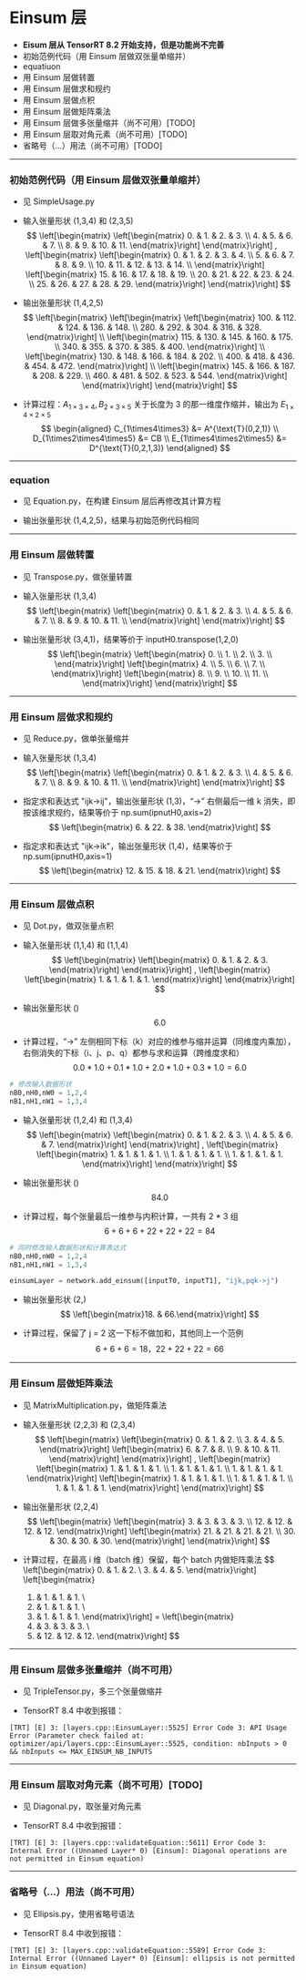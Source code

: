 # Einsum 层
+ **Eisum 层从 TensorRT 8.2 开始支持，但是功能尚不完善**
+ 初始范例代码（用 Einsum 层做双张量单缩并）
+ equatiuon
+ 用 Einsum 层做转置
+ 用 Einsum 层做求和规约
+ 用 Einsum 层做点积
+ 用 Einsum 层做矩阵乘法
+ 用 Einsum 层做多张量缩并（尚不可用）[TODO]
+ 用 Einsum 层取对角元素（尚不可用）[TODO]
+ 省略号（...）用法（尚不可用）[TODO]

---
### 初始范例代码（用 Einsum 层做双张量单缩并）
+ 见 SimpleUsage.py

+ 输入张量形状 (1,3,4) 和 (2,3,5)
$$
\left[\begin{matrix}
    \left[\begin{matrix}
         0. &  1. &  2. &  3. \\
         4. &  5. &  6. &  7. \\
         8. &  9. & 10. & 11.
    \end{matrix}\right]
\end{matrix}\right]
,
\left[\begin{matrix}
    \left[\begin{matrix}
         0. &  1. &  2. &  3. &  4. \\
         5. &  6. &  7. &  8. &  9. \\
        10. & 11. & 12. & 13. & 14. \\
    \end{matrix}\right]
    \left[\begin{matrix}
        15. & 16. & 17. & 18. & 19. \\
        20. & 21. & 22. & 23. & 24. \\
        25. & 26. & 27. & 28. & 29.
    \end{matrix}\right]
\end{matrix}\right]
$$

+ 输出张量形状 (1,4,2,5)
$$
\left[\begin{matrix}
    \left[\begin{matrix}
        \left[\begin{matrix}
         100. & 112. & 124. & 136. & 148. \\
         280. & 292. & 304. & 316. & 328.
        \end{matrix}\right] \\
        \left[\begin{matrix}
         115. & 130. & 145. & 160. & 175. \\
         340. & 355. & 370. & 385. & 400.
        \end{matrix}\right] \\
        \left[\begin{matrix}
         130. & 148. & 166. & 184. & 202. \\
         400. & 418. & 436. & 454. & 472.
        \end{matrix}\right] \\
        \left[\begin{matrix}
         145. & 166. & 187. & 208. & 229. \\
         460. & 481. & 502. & 523. & 544.
        \end{matrix}\right]
    \end{matrix}\right]
\end{matrix}\right]
$$

+ 计算过程：$A_{1\times3\times4}, B_{2\times3\times5}$ 关于长度为 3 的那一维度作缩并，输出为 $E_{1\times4\times2\times5}$
$$
\begin{aligned}
C_{1\times4\times3}         &= A^{\text{T}(0,2,1)} \\
D_{1\times2\times4\times5}  &= CB \\
E_{1\times4\times2\times5}  &= D^{\text{T}(0,2,1,3)}
\end{aligned}
$$

---
### equation
+ 见 Equation.py，在构建 Einsum 层后再修改其计算方程

+ 输出张量形状 (1,4,2,5)，结果与初始范例代码相同

---
### 用 Einsum 层做转置
+ 见 Transpose.py，做张量转置

+ 输入张量形状 (1,3,4)
$$
\left[\begin{matrix}
    \left[\begin{matrix}
      0. &  1. &  2. &  3. \\
      4. &  5. &  6. &  7. \\
      8. &  9. & 10. & 11. \\
    \end{matrix}\right]
\end{matrix}\right]
$$

+ 输出张量形状 (3,4,1)，结果等价于 inputH0.transpose(1,2,0)
$$
\left[\begin{matrix}
    \left[\begin{matrix}
      0. \\  1. \\  2. \\  3. \\
    \end{matrix}\right]
    \left[\begin{matrix}
      4. \\  5. \\  6. \\  7. \\
    \end{matrix}\right]
    \left[\begin{matrix}
      8. \\  9. \\ 10. \\ 11. \\
    \end{matrix}\right]
\end{matrix}\right]
$$

---
### 用 Einsum 层做求和规约
+ 见 Reduce.py，做单张量缩并

+ 输入张量形状 (1,3,4)
$$
\left[\begin{matrix}
    \left[\begin{matrix}
      0. &  1. &  2. &  3. \\
      4. &  5. &  6. &  7. \\
      8. &  9. & 10. & 11. \\
    \end{matrix}\right]
\end{matrix}\right]
$$

+ 指定求和表达式 "ijk->ij"，输出张量形状 (1,3)，“->” 右侧最后一维 k 消失，即按该维求规约，结果等价于 np.sum(ipnutH0,axis=2)
$$
\left[\begin{matrix}
     6. & 22. & 38.
\end{matrix}\right]
$$

+ 指定求和表达式 "ijk->ik"，输出张量形状 (1,4)，结果等价于 np.sum(ipnutH0,axis=1)
$$
\left[\begin{matrix}
    12. & 15. & 18. & 21.
\end{matrix}\right]
$$

---
### 用 Einsum 层做点积
+ 见 Dot.py，做双张量点积

+ 输入张量形状 (1,1,4) 和 (1,1,4)
$$
\left[\begin{matrix}
    \left[\begin{matrix}
        0. &  1. &  2. &  3.
    \end{matrix}\right]
\end{matrix}\right]
,
\left[\begin{matrix}
    \left[\begin{matrix}
        1. &  1. &  1. &  1.
    \end{matrix}\right]
\end{matrix}\right]
$$

+ 输出张量形状 ()
$$
6.0
$$

+ 计算过程，“->” 左侧相同下标（k）对应的维参与缩并运算（同维度内乘加），右侧消失的下标（i、j、p、q）都参与求和运算（跨维度求和）
$$
0.0 * 1.0 + 0.1 * 1.0 + 2.0 * 1.0 + 0.3 * 1.0 = 6.0
$$

```python
# 修改输入数据形状
nB0,nH0,nW0 = 1,2,4
nB1,nH1,nW1 = 1,3,4
```

+ 输入张量形状 (1,2,4) 和 (1,3,4)
$$
\left[\begin{matrix}
    \left[\begin{matrix}
        0. &  1. &  2. &  3. \\
        4. &  5. &  6. &  7.
    \end{matrix}\right]
\end{matrix}\right]
,
\left[\begin{matrix}
    \left[\begin{matrix}
        1. &  1. &  1. &  1. \\
        1. &  1. &  1. &  1. \\
        1. &  1. &  1. &  1.
    \end{matrix}\right]
\end{matrix}\right]
$$

+ 输出张量形状 ()
$$
84.0
$$

+ 计算过程，每个张量最后一维参与内积计算，一共有 2 * 3 组
$$
6 + 6 + 6 + 22 + 22 + 22 = 84
$$

```python
# 同时修改输入数据形状和计算表达式
nB0,nH0,nW0 = 1,2,4
nB1,nH1,nW1 = 1,3,4

einsumLayer = network.add_einsum([inputT0, inputT1], "ijk,pqk->j")
```

+ 输出张量形状 (2,)
$$
\left[\begin{matrix}18. & 66.\end{matrix}\right]
$$

+ 计算过程，保留了 j = 2 这一下标不做加和，其他同上一个范例
$$
6 + 6 + 6 = 18，22 + 22 + 22 = 66
$$

---
### 用 Einsum 层做矩阵乘法
+ 见 MatrixMultiplication.py，做矩阵乘法

+ 输入张量形状 (2,2,3) 和 (2,3,4)
$$
\left[\begin{matrix}
    \left[\begin{matrix}
         0. &  1. &  2. \\
         3. &  4. &  5.
    \end{matrix}\right]
    \left[\begin{matrix}
         6. &  7. &  8. \\
         9. & 10. & 11.
    \end{matrix}\right]
\end{matrix}\right]
,
\left[\begin{matrix}
    \left[\begin{matrix}
         1. &  1. &  1. &  1. \\
         1. &  1. &  1. &  1. \\
         1. &  1. &  1. &  1.
    \end{matrix}\right]
    \left[\begin{matrix}
         1. &  1. &  1. &  1. \\
         1. &  1. &  1. &  1. \\
         1. &  1. &  1. &  1.
    \end{matrix}\right]
\end{matrix}\right]
$$

+ 输出张量形状 (2,2,4)
$$
\left[\begin{matrix}
    \left[\begin{matrix}
         3. &  3. &  3. &  3. \\
        12. & 12. & 12. & 12.
    \end{matrix}\right]
    \left[\begin{matrix}
        21. & 21. & 21. & 21. \\
        30. & 30. & 30. & 30.
    \end{matrix}\right]
\end{matrix}\right]
$$

+ 计算过程，在最高 i 维（batch 维）保留，每个 batch 内做矩阵乘法
$$
\left[\begin{matrix}
     0. &  1. &  2. \\
     3. &  4. &  5.
\end{matrix}\right]
\left[\begin{matrix}
     1. &  1. &  1. &  1. \\
     1. &  1. &  1. &  1. \\
     1. &  1. &  1. &  1.
\end{matrix}\right]
=
\left[\begin{matrix}
     3. &  3. &  3. &  3. \\
    12. & 12. & 12. & 12.
\end{matrix}\right]
$$

---
### 用 Einsum 层做多张量缩并（尚不可用）
+ 见 TripleTensor.py，多三个张量做缩并

+ TensorRT 8.4 中收到报错：
```
[TRT] [E] 3: [layers.cpp::EinsumLayer::5525] Error Code 3: API Usage Error (Parameter check failed at: optimizer/api/layers.cpp::EinsumLayer::5525, condition: nbInputs > 0 && nbInputs <= MAX_EINSUM_NB_INPUTS
```

---
### 用 Einsum 层取对角元素（尚不可用）[TODO]
+ 见 Diagonal.py，取张量对角元素

+ TensorRT 8.4 中收到报错：
```
[TRT] [E] 3: [layers.cpp::validateEquation::5611] Error Code 3: Internal Error ((Unnamed Layer* 0) [Einsum]: Diagonal operations are not permitted in Einsum equation)
```

---
### 省略号（...）用法（尚不可用）
+ 见 Ellipsis.py，使用省略号语法

+ TensorRT 8.4 中收到报错：
```
[TRT] [E] 3: [layers.cpp::validateEquation::5589] Error Code 3: Internal Error ((Unnamed Layer* 0) [Einsum]: ellipsis is not permitted in Einsum equation)
```
